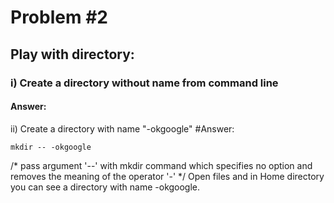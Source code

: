# Problem #2
## Play with directory: 

### i) Create a directory without name from command line
#### Answer:



ii) Create a directory with name "-okgoogle"
#Answer:
```
mkdir -- -okgoogle 
```
/* pass argument '--' with mkdir command which specifies no option and removes the meaning of the operator '-' */
Open files and in Home directory you can see a directory with name -okgoogle.
